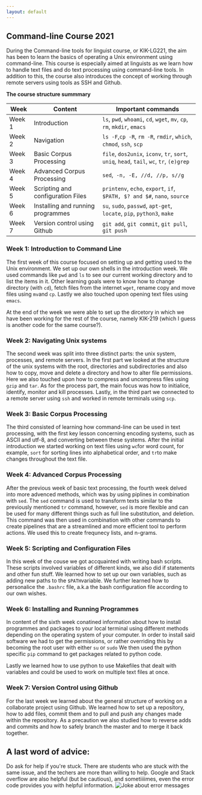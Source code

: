 ```yaml
---
layout: default
---
```


## Command-line Course 2021
During the Command-line tools for linguist course, or KIK-LG221, the aim has been to learn the basics of operating a Unix 
environment using command-line. This course is especially aimed at linguists as we learn how to handle text files and do text processing using command-line tools. In addition to this, the course also introduces the concept of working through remote servers using tools as SSH and Github.   


**The course structure summmary**


Week     | Content | Important commands 
--- | --- | ---
Week 1  | Introduction | `ls`, `pwd`, `whoami`, `cd`, `wget`, `mv`, `cp`, `rm`, `mkdir`, `emacs` 
Week 2  | Navigation | `ls -F`,`cp -R`, `rm -R`, `rmdir`, `which`, `chmod`, `ssh`, `scp`
Week 3  | Basic Corpus Processing | `file`, `dos2unix`, `iconv`, `tr`, `sort`, `uniq`, `head`, `tail`, `wc`, `tr`, `(e)grep` 
Week 4  | Advanced Corpus Processing | `sed`,` -n, -E, //d, //p, s//g`
Week 5  | Scripting and configuration Files |  `printenv`, `echo`, `export`, `if`, `$PATH, $? and $#`, `nano`, `source`
Week 6  | Installing and running programmes | `su`, `sudo`, `passwd`, `apt-get`, `locate`, `pip`, `python3`, `make`
Week 7  | Version control using Github | `git add`, `git commit`, `git pull`, `git push` 


### **Week 1:** Introduction to Command Line
The first week of this course focused on setting up and getting used to the Unix environment. 
We set up our own shells in the introduction week.
We used commands like `pwd`
and `ls` to see our current working directory and to list the items in it. 
Other learning goals were to know how to change directory (with `cd`), fetch files from the internet `wget`, rename copy and move files using `mv`and `cp`. Lastly we also touched upon opening text files using `emacs`. 
 
At the end of the week we were able to set up the dircetory in which we have been working for the rest of the course, namely KIK-219 (which I guess is another code for the same course?).



### **Week 2:** Navigating Unix systems
The second week was split into three distinct parts: the unix system, processes, and remote servers. 
In the first part we looked at the structure of the unix systems with the root, directories and subdirectories and also how to copy, move and delete a directory and how to alter file permissions. Here we also touched upon how to compress and uncompress files using `gzip` and `tar`.
As for the process part, the main focus was how to initialice, identify, monitor and kill processes.
Lastly, in the third part we connected to a remote server using `ssh` and worked in remote terminals using `scp`.  



### **Week 3:** Basic Corpus Processing
The third consisted of learning how command-line can be used in text processing, with the first key lesson concerning encoding systems, such as ASCII and utf-8, and converting between these systems.
After the initial introduction we started working on text files using `wc`for word count, for example, `sort` for sorting lines into alphabetical order, and `tr`to make changes throughout the text file.   


### **Week 4:** Advanced Corpus Processing
After the previous week of basic text processing, the fourth week delved into more advenced methods, which was by using piplines in combination with `sed`. The `sed` command is used to transform texts similar to the previously mentioned `tr` command, however, `sed` is more flexible and can be used for many different things such as full line substitution, and deletion. 
This command was then used in combination with other commands to create pipelines that are a streamlined and more efficient tool to perform actions. 
We used this to create frequnecy lists, and n-grams.   


### **Week 5:** Scripting and Configuration Files
In this week of the couse we got accquainted with writing bash scripts. These scripts involved variables of different kinds, we also did if statements and other fun stuff. 
We learned how to set up our own variables, such as adding new paths to the `$PATH`variable.
We further learned how to personalice the `.bashrc` file, a.k.a the bash configuration file according to our own wishes.  

### **Week 6:** Installing and Running Programmes
In content of the sixth week conatined information about how to install programmes and packages to your local terminal using different methods depending on the operating system of your computer. 
In order to install said software we had to get the permissions, or rather overriding this by becoming the root user with either `su` or `sudo`
We then used the python specific `pip` command to get packages related to python code. 


Lastly we learned how to use python to use Makefiles that dealt with variables and could be used to work on multiple text files at once. 

### **Week 7:** Version Control using Github
For the last week we learned about the general structure of working on a collaborate project using Github. 
We learned how to set up a repository, how to add files, commit them and to pull and push any changes made within the repository. As a precaution we also studied how to reverse adds and commits and how to safely branch the master and to merge it back together. 




## A last word of advice:
Do ask for help if you're stuck. There are students who are stuck with the same issue, and the techers are more than willing to help. Google and Stack overflow are also helpful (but be cautious), and sometiiiimes, even the error code provides you with helpful information. 
![Joke about error messages](https://xkcd.com/2200)
